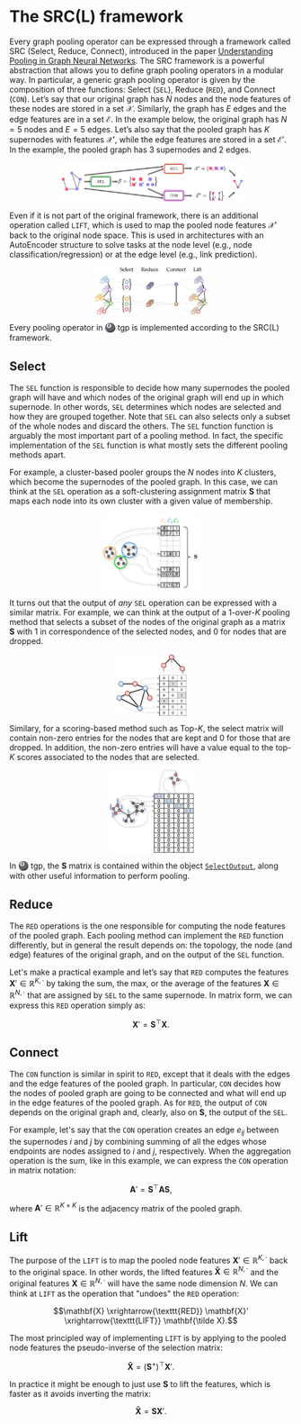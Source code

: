# The SRC(L) framework

Every graph pooling operator can be expressed through a framework called SRC (Select, Reduce, Connect), introduced in the paper 
[Understanding Pooling in Graph Neural Networks](https://arxiv.org/abs/2110.05292). 
The SRC framework is a powerful abstraction that allows you to define graph pooling operators in a modular way. 
In particular, a generic graph pooling operator is given by the composition of three functions: Select ($\texttt{SEL}$), Reduce ($\texttt{RED}$), and Connect ($\texttt{CON}$). Let’s say that our original graph has $N$ nodes and the node features of these nodes are stored in a set $\mathcal{X}$. Similarly, the graph has $E$ edges and the edge features are in a set $\mathcal{E}$. In the example below, the original graph has $N=5$ nodes and $E=5$ edges. Let’s also say that the pooled graph has $K$ supernodes with features  $\mathcal{X}'$, while the edge features are stored in a set  $\mathcal{E}'$. In the example, the pooled graph has 3 supernodes and 2 edges.

<img src="../_static/img/src_overview.png" style="width: 65%; display: block; margin: auto;">

Even if it is not part of the original framework, there is an additional operation called $\texttt{LIFT}$, which is used to map the pooled node features $\mathcal{X}'$ back to the original node space. This is used in architectures with an AutoEncoder structure to solve tasks at the node level (e.g., node classification/regression) or at the edge level (e.g., link prediction).

<img src="../_static/img/srcl.png" style="width: 40%; display: block; margin: auto;">

Every pooling operator in <img src="../_static/img/tgp-logo.svg" width="40px" align="center" style="display: inline-block; height: 1.3em; width: unset; vertical-align: text-top;"/> tgp is implemented according to the SRC(L) framework.


## Select
The $\texttt{SEL}$ function is responsible to decide how many supernodes the pooled graph will have and which nodes of the original graph will end up in which supernode. 
In other words, $\texttt{SEL}$ determines which nodes are selected and how they are grouped together. 
Note that $\texttt{SEL}$ can also selects only a subset of the whole nodes and discard the others. The $\texttt{SEL}$ function function is arguably the most important part of a pooling method. In fact, the specific implementation of the $\texttt{SEL}$ function is what mostly sets the different pooling methods apart.

For example, a cluster-based pooler groups the $N$ nodes into $K$ clusters, which become the supernodes of the pooled graph. 
In this case, we can think at the $\texttt{SEL}$ operation as a soft-clustering assignment matrix $\mathbf{S}$ that maps each node into its own cluster with a given value of membership.

<img src="../_static/img/sel-cluster.png" style="width: 35%; display: block; margin: auto;">

It turns out that the output of *any* $\texttt{SEL}$ operation can be expressed with a similar matrix. 
For example, we can think at the output of a 1-over-$K$ pooling method that selects a subset of the nodes of the original graph as a matrix $\mathbf{S}$ with 1 in correspondence of the selected nodes, and 0 for nodes that are dropped.

<img src="../_static/img/sel-1overk.png" style="width: 25%; display: block; margin: auto;">

Similary, for a scoring-based method such as Top-$K$, the select matrix will contain non-zero entries for the nodes that are kept and 0 for those that are dropped. In addition, the non-zero entries will have a value equal to the top-$K$ scores associated to the nodes that are selected.

<img src="../_static/img/sel-scoring.png" style="width: 30%; display: block; margin: auto;">

In <img src="../_static/img/tgp-logo.svg" width="40px" align="center" style="display: inline-block; height: 1.3em; width: unset; vertical-align: text-top;"/> tgp, the $\mathbf{S}$ matrix is contained within the object [`SelectOutput`](), along with other useful information to perform pooling.

## Reduce
The $\texttt{RED}$ operations is the one responsible for computing the node features of the pooled graph. Each pooling method can implement the $\texttt{RED}$ function differently, but in general the result depends on: the topology, the node (and edge) features of the original graph, and on the output of the $\texttt{SEL}$ function. 

Let's make a practical example and let’s say that $\texttt{RED}$ computes the features $\mathbf{X}' \in \mathbb{R}^{K, \cdot}$  by taking the sum, the max, or the average of the features $\mathbf{X} \in \mathbb{R}^{N, \cdot}$ that are assigned by $\texttt{SEL}$ to the same supernode.
In matrix form, we can express this $\texttt{RED}$ operation simply as:

$$\mathbf{X}' = \mathbf{S}^\top \mathbf{X}.$$

## Connect
The $\texttt{CON}$ function is similar in spirit to $\texttt{RED}$, except that it deals with the edges and the edge features of the pooled graph. 
In particular, $\texttt{CON}$ decides how the nodes of pooled graph are going to be connected and what will end up in the edge features of the pooled graph. As for  $\texttt{RED}$, the output of $\texttt{CON}$ depends on the original graph and, clearly, also on $\mathbf{S}$, the output of the $\texttt{SEL}$.

For example, let's say that the $\texttt{CON}$ operation creates an edge $e_{ij}$ between the supernodes $i$ and $j$ by combining summing of all the edges whose endpoints are nodes assigned to $i$ and $j$, respectively.
When the aggregation operation is the sum, like in this example, we can express the $\texttt{CON}$ operation in matrix notation:

$$\mathbf{A}' = \mathbf{S}^\top \mathbf{A}\mathbf{S},$$

where $\mathbf{A}' \in \mathbb{R}^{K \times K}$ is the adjacency matrix of the pooled graph.

## Lift
The purpose of the $\texttt{LIFT}$ is to map the pooled node features $\mathbf{X}' \in \mathbb{R}^{K, \cdot}$ back to the original space. In other words, the lifted features $\mathbf{\tilde X} \in \mathbb{R}^{N, \cdot}$ and the original features $\mathbf{X} \in \mathbb{R}^{N, \cdot}$ will have the same node dimension $N$.
We can think at $\texttt{LIFT}$ as the operation that "undoes" the $\texttt{RED}$ operation:

$$\mathbf{X} \xrightarrow{\texttt{RED}} \mathbf{X}' \xrightarrow{\texttt{LIFT}} \mathbf{\tilde X}.$$

The most principled way of implementing $\texttt{LIFT}$ is by applying to the pooled node features the pseudo-inverse of the selection matrix:

$$\mathbf{\tilde X} = (\mathbf{S}^{+})^{\top} \mathbf{X}'.$$

In practice it might be enough to just use $\mathbf{S}$ to lift the features, which is faster as it avoids inverting the matrix:

$$\mathbf{\tilde X} = \mathbf{S} \mathbf{X}'.$$